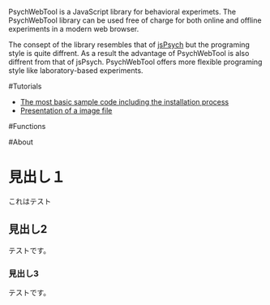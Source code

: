 PsychWebTool is a JavaScript library for behavioral experimets. The PsychWebTool library can be used free of charge for both online and offline experiments in a modern web browser.

The consept of the library resembles that of [jsPsych](http://www.jspsych.org/) but the programing style is quite diffrent. As a result the advantage of PsychWebTool is also diffrent from that of jsPsych. PsychWebTool offers more flexible programing style like laboratory-based experiments.

#Tutorials
- [The most basic sample code including the installation process](tutorials/howtouse.md)
- [Presentation of a image file](tutorials/presentImage.md)

#Functions

#About

# 見出し１
これはテスト

## 見出し2
テストです。

### 見出し3
テストです。
